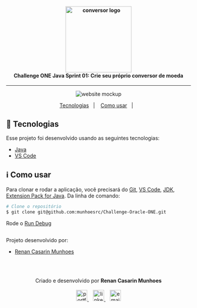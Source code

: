<h4 align="center">
  <img width="180px" alt="conversor logo" src="https://i.imgur.com/MFLGA2Q.png" />
  <br />
  Challenge ONE Java Sprint 01: Crie seu próprio conversor de moeda
</h4>

<hr />

<p align="center">
     <img alt="website mockup" src="https://i.imgur.com/mb0qLa9.png" />
</p>

<p align="center">
  <a href="#rocket-tecnologias">Tecnologias</a>&nbsp;&nbsp;&nbsp;|&nbsp;&nbsp;&nbsp;
  <a href="#information_source-como-usar">Como usar</a>&nbsp;&nbsp;&nbsp;|&nbsp;&nbsp;&nbsp;
</p>

## :rocket: Tecnologias

Esse projeto foi desenvolvido usando as seguintes tecnologias:

-  [Java](https://www.java.com/pt-BR/)
-  [VS Code](https://code.visualstudio.com/)

## :information_source: Como usar

Para clonar e rodar a aplicação, você precisará do [Git](https://git-scm.com), [VS Code](https://code.visualstudio.com/), [JDK](https://www.oracle.com/java/technologies/downloads/), [Extension Pack for Java](vscjava.vscode-java-pack). Da linha de comando:

```bash
# Clone o repositório
$ git clone git@github.com:munhoesrc/Challenge-Oracle-ONE.git

```
Rode o [Run Debug]()
##


<p>Projeto desenvolvido por:</p>
<ul>
  <li><a href="https://github.com/munhoesrc"/>Renan Casarin Munhoes</a></li>
</ul>

<br/><br/>

<p align="center">
  Criado e desenvolvido por <b>Renan Casarin Munhoes</b>
  <br/><br/>
  
  <a href="http://munhoesrc.me/">
    <img alt="portfolio" height="30px" src="https://i.imgur.com/7lbNPnj.png" />
  </a>
  &nbsp;&nbsp;
  <a href="https://www.linkedin.com/in/renancasarinmunhoes/">
    <img alt="linkedIn" height="30px" src="https://i.imgur.com/TQRXxhT.png" />
  </a>
  &nbsp;&nbsp;
  <a href="mailto:munhoesrc@gmail.com?subject=website contact">
    <img alt="email" height="30px" src="https://i.imgur.com/wu7e3PJ.png" />
  </a>
</p>